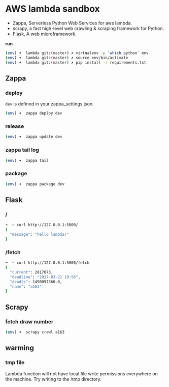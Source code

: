 # AWS lambda sandbox

* Zappa, Serverless Python Web Services for aws lambda.
* scrapy, a fast high-level web crawling & scraping framework for Python.
* Flask, A web microframework.

**run**

```bash
(env) ➜  lambda git:(master) ✗ virtualenv -p `which python` env
(env) ➜  lambda git:(master) ✗ source env/bin/activate
(env) ➜  lambda git:(master) ✗ pip install -r requirements.txt
```

## Zappa

### deploy

`dev` is defined in your zappa_settings.json.

```bash
(env) ➜  zappa deploy dev
```

### release

```bash
(env) ➜  zappa update dev
```

### zappa tail log

```bash
(env) ➜  zappa tail
```

### package

```bash
(env) ➜  zappa package dev
```

## Flask


### /

```bash
➜  ~ curl http://127.0.0.1:5000/
{
  "message": "hello lambda!"
}
```

### /fetch

```bash
➜  ~ curl http://127.0.0.1:5000/fetch
{
  "current": 2017073,
  "deadline": "2017-03-21 19:56",
  "deadts": 1490097360.0,
  "name": "a163"
}
```

## Scrapy

### fetch draw number

```bash
(env) ➜  scrapy crawl a163
```


## warming

### tmp file

Lambda function will not have local file write permissions everywhere on the machine. Try writing to the /tmp directory.
